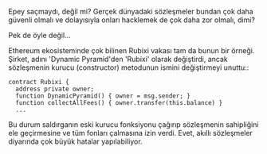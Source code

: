 Epey saçmaydı, değil mi? Gerçek dünyadaki sözleşmeler bundan çok daha güvenli olmalı ve dolayısıyla onları hacklemek de çok daha zor olmalı, dimi?

Pek de öyle değil...

Ethereum ekosisteminde çok bilinen Rubixi vakası tam da bunun bir örneği. Şirket, adını 'Dynamic Pyramid'den 'Rubixi' olarak değiştirdi, ancak sözleşmenin kurucu (constructor) metodunun ismini değiştirmeyi unuttu::

```
contract Rubixi {
  address private owner;
  function DynamicPyramid() { owner = msg.sender; }
  function collectAllFees() { owner.transfer(this.balance) }
  ...
```

Bu durum saldırganın eski kurucu fonksiyonu çağırıp sözleşmenin sahipliğini ele geçirmesine ve tüm fonları çalmasına izin verdi. Evet, akıllı sözleşmeler diyarında çok büyük hatalar yapılabiliyor.